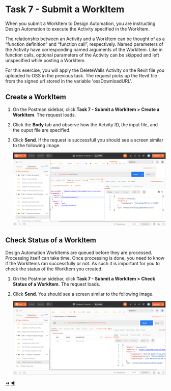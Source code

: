 # Task 7 - Submit a WorkItem

When you submit a WorkItem to Design Automation, you are instructing Design Automation to execute the Activity specified in the WorkItem.

The relationship between an Activity and a WorkItem can be thought of as a “function definition” and “function call”, respectively.
Named parameters of the Activity have corresponding named arguments of the WorkItem.
Like in function calls, optional parameters of the Activity can be skipped and left unspecified while posting a WorkItem.

For this exercise, you will apply the DeleteWalls Activity on the Revit file you uploaded to OSS in the previous task. The request picks up the Revit file from the signed url stored in the variable 'ossDownloadURL'. 

## Create a WorkItem

1. On the Postman sidebar, click **Task 7 - Submit a WorkItem > Create a WorkItem**. The request loads.

2. Click the **Body** tab and observe how the Actvity ID, the input file, and the ouput file are specified.

3. Click **Send**. If the request is successfull you should see a screen similar to the following image.

    ![deleteWallsResultUrl](../images/task7-result_url.png "deleteWallsResultUrl")

## Check Status of a WorkItem

Design Automation WorkItems are queued before they are processed. Processing itself can take time. Once processing is done, you need to know if the WorkItems ran successfully or not. As such it is important for you to check the status of the WorkItem you created.

1. On the Postman sidebar, click **Task 7 - Submit a WorkItem > Check Status of a WorkItem**. The request loads.

2. Click **Send**. You should see a screen similar to the following image.

    ![WorkItem Status check result](../images/task7-check_status.png "WorkItem Status check result")

[:rewind:](../readme.md "readme.md") [:arrow_backward:](task-6.md "Previous task") 
